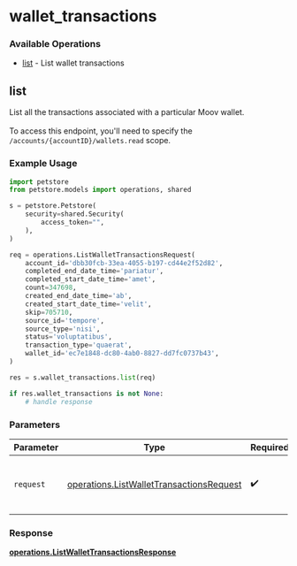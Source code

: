 # wallet_transactions

### Available Operations

* [list](#list) - List wallet transactions

## list

List all the transactions associated with a particular Moov wallet. <br><br> To access this endpoint, you'll need to specify the `/accounts/{accountID}/wallets.read` scope.

### Example Usage

```python
import petstore
from petstore.models import operations, shared

s = petstore.Petstore(
    security=shared.Security(
        access_token="",
    ),
)

req = operations.ListWalletTransactionsRequest(
    account_id='dbb30fcb-33ea-4055-b197-cd44e2f52d82',
    completed_end_date_time='pariatur',
    completed_start_date_time='amet',
    count=347698,
    created_end_date_time='ab',
    created_start_date_time='velit',
    skip=705710,
    source_id='tempore',
    source_type='nisi',
    status='voluptatibus',
    transaction_type='quaerat',
    wallet_id='ec7e1848-dc80-4ab0-8827-dd7fc0737b43',
)

res = s.wallet_transactions.list(req)

if res.wallet_transactions is not None:
    # handle response
```

### Parameters

| Parameter                                                                                            | Type                                                                                                 | Required                                                                                             | Description                                                                                          |
| ---------------------------------------------------------------------------------------------------- | ---------------------------------------------------------------------------------------------------- | ---------------------------------------------------------------------------------------------------- | ---------------------------------------------------------------------------------------------------- |
| `request`                                                                                            | [operations.ListWalletTransactionsRequest](../../models/operations/listwallettransactionsrequest.md) | :heavy_check_mark:                                                                                   | The request object to use for the request.                                                           |


### Response

**[operations.ListWalletTransactionsResponse](../../models/operations/listwallettransactionsresponse.md)**

